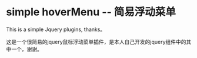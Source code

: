 # simple hoverMenu -- 简易浮动菜单

This is a simple Jquery plugins, thanks。

这是一个很简易的jquery鼠标浮动菜单插件，是本人自己开发的jquery组件中的其中一个，谢谢。
